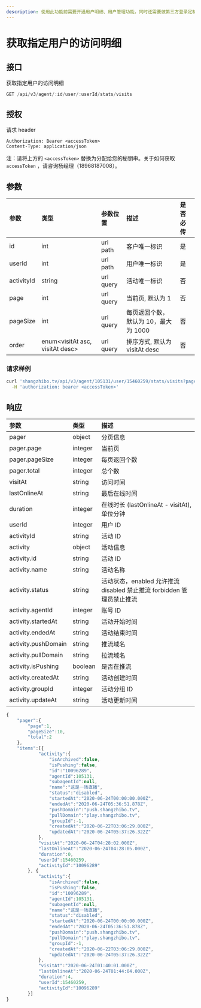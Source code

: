 ```yaml
---
description: 使用此功能前需要开通用户明细、用户管理功能，同时还需要做第三方登录定制或进行微信服务号授权
---
```


# 获取指定用户的访问明细

## 接口

获取指定用户的访问明细

```javascript
GET /api/v3/agent/:id/user/:userId/stats/visits
```

## 授权

请求 header

```http
Authorization: Bearer <accessToken>
Content-Type: application/json
```

注：请将上方的 `<accessToken>` 替换为分配给您的秘钥串。关于如何获取 `accessToken` ，请咨询杨经理（18968187008）。

## 参数

| 参数 | 类型 | 参数位置 | 描述 | 是否必传 |
| :--- | :--- | :--- | :--- | :--- |
| id | int | url path | 客户唯一标识 | 是 |
| userId | int | url path | 用户唯一标识 | 是 |
| activityId | string | url query | 活动唯一标识 | 否 |
| page | int | url query | 当前页, 默认为 1 | 否 |
| pageSize | int | url query | 每页返回个数，默认为 10，最大为 1000 | 否 |
| order | enum&lt;visitAt asc, visitAt desc&gt; | url query | 排序方式, 默认为 visitAt desc | 否 |

### 请求样例

```bash
curl 'shangzhibo.tv/api/v3/agent/105131/user/15460259/stats/visits?page=1&pageSize=10' \
  -H 'authorization: bearer <accessToken>'
```

## 响应

| 参数 | 类型 | 描述 |
| :--- | :--- | :--- |
| pager | object | 分页信息 |
| pager.page | integer | 当前页 |
| pager.pageSize | integer | 每页返回个数 |
| pager.total | integer | 总个数 |
| visitAt | string | 访问时间 |
| lastOnlineAt | string | 最后在线时间 |
| duration | integer | 在线时长 \(lastOnlineAt - visitAt\), 单位分钟 |
| userId | integer | 用户 ID |
| activityId | string | 活动 ID |
| activity | object | 活动信息 |
| activity.id | string | 活动 ID |
| activity.name | string | 活动名称 |
| activity.status | string | 活动状态，enabled 允许推流 disabled 禁止推流 forbidden 管理员禁止推流 |
| activity.agentId | integer | 账号 ID |
| activity.startedAt | string | 活动开始时间 |
| activity.endedAt | string | 活动结束时间 |
| activity.pushDomain | string | 推流域名 |
| activity.pullDomain | string | 拉流域名 |
| activity.isPushing | boolean | 是否在推流 |
| activity.createdAt | string | 活动创建时间 |
| activity.groupId | integer | 活动分组 ID |
| activity.updateAt | string | 活动更新时间 |

```javascript
{
    "pager":{
        "page":1,
        "pageSize":10,
        "total":2
    },
    "items":[{
            "activity":{
                "isArchived":false,
                "isPushing":false,
                "id":"10096289",
                "agentId":105131,
                "subagentId":null,
                "name":"这是一场直播",
                "status":"disabled",
                "startedAt":"2020-06-24T00:00:00.000Z",
                "endedAt":"2020-06-24T05:36:51.878Z",
                "pushDomain":"push.shangzhibo.tv",
                "pullDomain":"play.shangzhibo.tv",
                "groupId":-1,
                "createdAt":"2020-06-22T03:06:29.000Z",
                "updatedAt":"2020-06-24T05:37:26.322Z"
            },
            "visitAt":"2020-06-24T04:28:02.000Z",
            "lastOnlineAt":"2020-06-24T04:28:05.000Z",
            "duration":0,
            "userId":15460259,
            "activityId":"10096289"
        }, {
            "activity":{
                "isArchived":false,
                "isPushing":false,
                "id":"10096289",
                "agentId":105131,
                "subagentId":null,
                "name":"这是一场直播",
                "status":"disabled",
                "startedAt":"2020-06-24T00:00:00.000Z",
                "endedAt":"2020-06-24T05:36:51.878Z",
                "pushDomain":"push.shangzhibo.tv",
                "pullDomain":"play.shangzhibo.tv",
                "groupId":-1,
                "createdAt":"2020-06-22T03:06:29.000Z",
                "updatedAt":"2020-06-24T05:37:26.322Z"
            },
            "visitAt":"2020-06-24T01:40:01.000Z",
            "lastOnlineAt":"2020-06-24T01:44:04.000Z",
            "duration":4,
            "userId":15460259,
            "activityId":"10096289"
        }]
}
```

